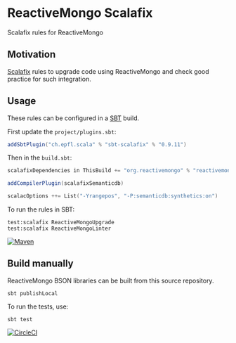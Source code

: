 # ReactiveMongo Scalafix

Scalafix rules for ReactiveMongo

## Motivation

[Scalafix](https://scalacenter.github.io/scalafix/) rules to upgrade code using ReactiveMongo and check good practice for such integration.

## Usage

These rules can be configured in a [SBT](https://www.scala-sbt.org/) build.

First update the `project/plugins.sbt`:

```scala
addSbtPlugin("ch.epfl.scala" % "sbt-scalafix" % "0.9.11")
```

Then in the `build.sbt`:

```scala
scalafixDependencies in ThisBuild += "org.reactivemongo" % "reactivemongo-scalafix" % VERSION

addCompilerPlugin(scalafixSemanticdb)

scalacOptions ++= List("-Yrangepos", "-P:semanticdb:synthetics:on")
```

To run the rules in SBT:

```
test:scalafix ReactiveMongoUpgrade
test:scalafix ReactiveMongoLinter
```

[![Maven](https://img.shields.io/maven-central/v/org.reactivemongo/reactivemongo-scalafix_2.12.svg)](http://search.maven.org/#search%7Cga%7C1%7Creactivemongo-scalafix)

## Build manually

ReactiveMongo BSON libraries can be built from this source repository.

    sbt publishLocal

To run the tests, use:

    sbt test

[![CircleCI](https://circleci.com/gh/ReactiveMongo/ReactiveMongo-Scalafix.svg?style=svg)](https://circleci.com/gh/ReactiveMongo/ReactiveMongo-Scalafix)